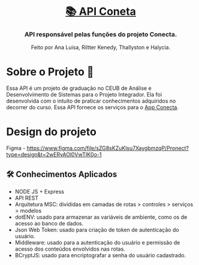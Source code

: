 <h1 align="center">
    <a href="#" alt="Api Conecta 📚"> 📚 API Coneta </a>
</h1>

<h3 align="center">
    API responsável pelas funções do projeto Conecta.
</h3>

<p align="center">
 Feito por Ana Luisa, Riltter Kenedy, Thallyston e Halycia.
</p>

# Sobre o Projeto 🤔

Essa API é um projeto de graduação no CEUB de Análise e Desenvolvimento de Sistemas para o Projeto Integrador. Ela foi desenvolvida com o intuito de praticar conhecimentos adquiridos no decorrer do curso. Essa API fornece os serviços para o [App Conecta]([Conecta-conectando-conhecimento/api-conecta](https://github.com/Conecta-conectando-conhecimento/app-conecta)).

# Design do projeto

Figma - https://www.figma.com/file/sZG8sKZuKlsu7XaygbmzqP/Pronect?type=design&t=2wERyAOl0VwTIK0o-1

## 🛠 Conhecimentos Aplicados

- NODE JS + Express
- API REST
- Arquitetura MSC: divididas em camadas de rotas > controles > serviços > modelos
- dotENV: usado para armazenar as variáveis de ambiente, como os de acesso ao banco de dados.
- Json Web Token: usado para criação de token de autenticação do usuário.
- Middleware: usado para a autenticação do usuário e permissão de acesso dos conteúdos envolvidos nas rotas.
- BCryptJS: usado para encriptografar a senha do usuário cadastrado.
